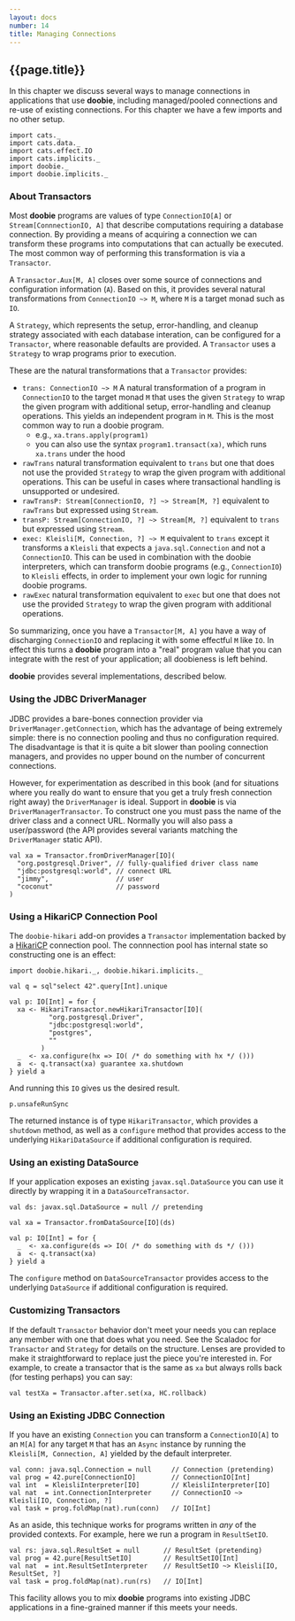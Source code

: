 ```yaml
---
layout: docs
number: 14
title: Managing Connections
---
```


## {{page.title}}

In this chapter we discuss several ways to manage connections in applications that use **doobie**, including managed/pooled connections and re-use of existing connections. For this chapter we have a few imports and no other setup.

```tut:silent
import cats._
import cats.data._
import cats.effect.IO
import cats.implicits._
import doobie._
import doobie.implicits._
```

### About Transactors

Most **doobie** programs are values of type `ConnectionIO[A]` or `Stream[ConnnectionIO, A]` that describe computations requiring a database connection. By providing a means of acquiring a connection we can transform these programs into computations that can actually be executed. The most common way of performing this transformation is via a `Transactor`.

A `Transactor.Aux[M, A]` closes over some source of connections and configuration information (`A`). Based on this, it provides several natural transformations from `ConnectionIO ~> M`, where `M` is a target monad such as `IO`.

A `Strategy`, which represents the setup, error-handling, and cleanup strategy associated with each database interation, can be configured for a `Transactor`, where reasonable defaults are provided. A `Transactor` uses a `Strategy` to wrap programs prior to execution.

These are the natural transformations that a `Transactor` provides:

- `trans: ConnectionIO ~> M` A natural transformation of a program in `ConnectionIO` to the target monad `M` that uses the given `Strategy` to wrap the given program with additional setup, error-handling and cleanup operations. This yields an independent program in `M`. This is the most common way to run a doobie program.
  - e.g., `xa.trans.apply(program1)`
  - you can also use the syntax `program1.transact(xa)`, which runs `xa.trans` under the hood
- `rawTrans` natural transformation equivalent to `trans` but one that does not use the provided `Strategy` to wrap the given program with additional operations. This can be useful in cases where transactional handling is unsupported or undesired.
- `rawTransP: Stream[ConnectionIO, ?] ~> Stream[M, ?]` equivalent to `rawTrans` but expressed using `Stream`.
- `transP: Stream[ConnectionIO, ?] ~> Stream[M, ?]` equivalent to `trans` but expressed using `Stream`.
- `exec: Kleisli[M, Connection, ?] ~> M` equivalent to `trans` except it transforms a `Kleisli` that expects a `java.sql.Connection` and not a `ConnectionIO`. This can be used in combination with the doobie interpreters, which can transform doobie programs (e.g., `ConnectionIO`) to `Kleisli` effects, in order to implement your own logic for running doobie programs.
- `rawExec` natural transformation equivalent to `exec` but one that does not use the provided `Strategy` to wrap the given program with additional operations.

So summarizing, once you have a `Transactor[M, A]` you have a way of discharging `ConnectionIO` and replacing it with some effectful `M` like `IO`. In effect this turns a **doobie** program into a "real" program value that you can integrate with the rest of your application; all doobieness is left behind.

**doobie** provides several implementations, described below.

### Using the JDBC DriverManager

JDBC provides a bare-bones connection provider via `DriverManager.getConnection`, which has the advantage of being extremely simple: there is no connection pooling and thus no configuration required. The disadvantage is that it is quite a bit slower than pooling connection managers, and provides no upper bound on the number of concurrent connections.

However, for experimentation as described in this book (and for situations where you really do want to ensure that you get a truly fresh connection right away) the `DriverManager` is ideal. Support in **doobie** is via `DriverManagerTransactor`. To construct one you must pass the name of the driver
class and a connect URL. Normally you will also pass a user/password (the API provides several variants matching the `DriverManager` static API).

```tut:silent
val xa = Transactor.fromDriverManager[IO](
  "org.postgresql.Driver", // fully-qualified driver class name
  "jdbc:postgresql:world", // connect URL
  "jimmy",                 // user
  "coconut"                // password
)
```

### Using a HikariCP Connection Pool

The `doobie-hikari` add-on provides a `Transactor` implementation backed by a [HikariCP](https://github.com/brettwooldridge/HikariCP) connection pool. The connnection pool has internal state so constructing one is an effect:

```tut:silent
import doobie.hikari._, doobie.hikari.implicits._

val q = sql"select 42".query[Int].unique

val p: IO[Int] = for {
  xa <- HikariTransactor.newHikariTransactor[IO](
          "org.postgresql.Driver",
          "jdbc:postgresql:world",
          "postgres",
          ""
        )
  _  <- xa.configure(hx => IO( /* do something with hx */ ()))
  a  <- q.transact(xa) guarantee xa.shutdown
} yield a
```

And running this `IO` gives us the desired result.

```tut
p.unsafeRunSync
```

The returned instance is of type `HikariTransactor`, which provides a `shutdown` method, as well as a `configure` method that provides access to the underlying `HikariDataSource` if additional configuration is required.

### Using an existing DataSource

If your application exposes an existing `javax.sql.DataSource` you can use it directly by wrapping it in a `DataSourceTransactor`.

```tut:silent
val ds: javax.sql.DataSource = null // pretending

val xa = Transactor.fromDataSource[IO](ds)

val p: IO[Int] = for {
  _  <- xa.configure(ds => IO( /* do something with ds */ ()))
  a  <- q.transact(xa)
} yield a
```

The `configure` method on `DataSourceTransactor` provides access to the underlying `DataSource` if additional configuration is required.

### Customizing Transactors

If the default `Transactor` behavior don't meet your needs you can replace any member with one that does what you need. See the Scaladoc for `Transactor` and `Strategy` for details on the structure. Lenses are provided to make it straightforward to replace just the piece you're interested in. For example, to create a transactor that is the same as `xa` but always rolls back (for testing perhaps) you can say:

```tut
val testXa = Transactor.after.set(xa, HC.rollback)
```

### Using an Existing JDBC Connection

If you have an existing `Connection` you can transform a `ConnectionIO[A]` to an `M[A]` for any target `M` that has an `Async` instance by running the `Kleisli[M, Connection, A]` yielded by the default interpreter.

```tut:silent
val conn: java.sql.Connection = null     // Connection (pretending)
val prog = 42.pure[ConnectionIO]         // ConnectionIO[Int]
val int  = KleisliInterpreter[IO]        // KleisliInterpreter[IO]
val nat  = int.ConnectionInterpreter     // ConnectionIO ~> Kleisli[IO, Connection, ?]
val task = prog.foldMap(nat).run(conn)   // IO[Int]
```

As an aside, this technique works for programs written in *any* of the provided contexts. For example, here we run a program in `ResultSetIO`.

```tut:silent
val rs: java.sql.ResultSet = null      // ResultSet (pretending)
val prog = 42.pure[ResultSetIO]        // ResultSetIO[Int]
val nat  = int.ResultSetInterpreter    // ResultSetIO ~> Kleisli[IO, ResultSet, ?]
val task = prog.foldMap(nat).run(rs)   // IO[Int]
```

This facility allows you to mix **doobie** programs into existing JDBC applications in a fine-grained manner if this meets your needs.
